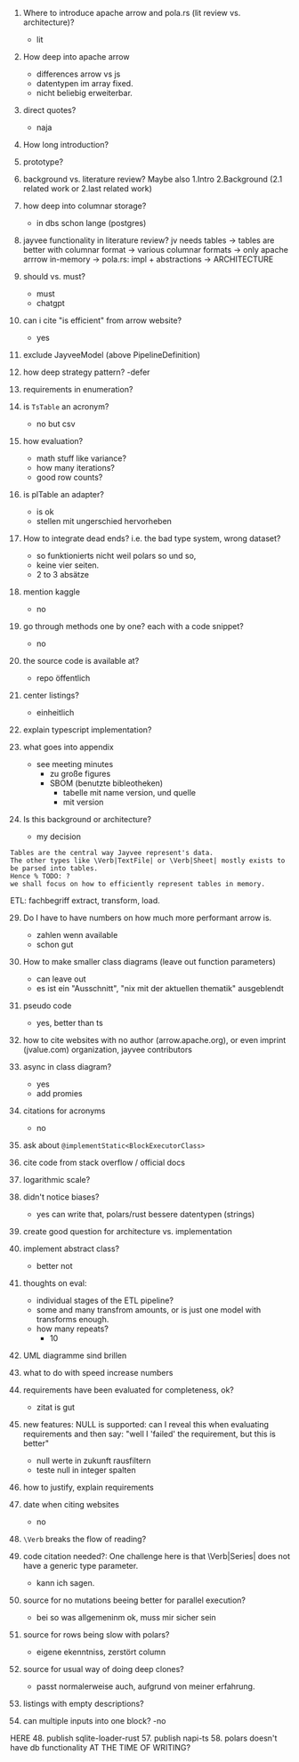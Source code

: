 1. Where to introduce apache arrow and pola.rs (lit review vs. architecture)?
    - lit
2. How deep into apache arrow
    - differences arrow vs js
    - datentypen im array fixed.
    - nicht beliebig erweiterbar.
3. direct quotes?
    - naja
4. How long introduction?
5. prototype?
5. background vs. literature review?
    Maybe also 1.Intro 2.Background (2.1 related work or 2.last related work)
6. how deep into columnar storage?
    - in dbs schon lange (postgres)
7. jayvee functionality in literature review?
    jv needs tables -> tables are better with columnar format -> various columnar formats -> only apache arrrow in-memory -> pola.rs: impl + abstractions -> ARCHITECTURE
14. should vs. must?
    - must
    - chatgpt
15. can i cite "is efficient" from arrow website?
    - yes
16. exclude JayveeModel (above PipelineDefinition)
17. how deep strategy pattern?
    -defer
18. requirements in enumeration?
19. is `TsTable` an acronym?
    - no but csv
20. how evaluation?
    - math stuff like variance?
    - how many iterations?
    - good row counts?
21. is plTable an adapter?
    - is ok
    - stellen mit ungerschied hervorheben
22. How to integrate dead ends? i.e. the bad type system, wrong dataset?
    - so funktionierts nicht weil polars so und so,
    - keine vier seiten.
    - 2 to 3 absätze
23. mention kaggle
    - no
24. go through methods one by one? each with a code snippet?
    - no
25. the source code is available at?
    - repo öffentlich
26. center listings?
    - einheitlich
27. explain typescript implementation?
28. what goes into appendix
    - see meeting minutes
        - zu große figures
        - SBOM (benutzte bibleotheken)
            - tabelle mit name version, und quelle
            - mit version

11. Is this background or architecture?
    - my decision
```lualatex
Tables are the central way Jayvee represent's data.
The other types like \Verb|TextFile| or \Verb|Sheet| mostly exists to be parsed into tables.
Hence % TODO: ?
we shall focus on how to efficiently represent tables in memory.
```



ETL: fachbegriff extract, transform, load.




29. Do I have to have numbers on how much more performant arrow is.
    - zahlen wenn available
    - schon gut


30. How to make smaller class diagrams (leave out function parameters)
    - can leave out
    - es ist ein "Ausschnitt", "nix mit der aktuellen thematik" ausgeblendt
32. pseudo code
    - yes, better than ts
33. how to cite websites with  no author (arrow.apache.org), or even imprint (jvalue.com)
     organization, jayvee contributors
34. async in class diagram?
    - yes
    - add promies
35. citations for acronyms
    - no
36. ask about `@implementStatic<BlockExecutorClass>`
37. cite code from stack overflow / official docs
38. logarithmic scale?
39. didn't notice biases?
    - yes can write that, polars/rust bessere datentypen (strings)
40. create good question for architecture vs. implementation
42. implement abstract class?
    - better not
41. thoughts on eval:
    - individual stages of the ETL pipeline?
    - some and many transfrom amounts, or is just one model with transforms enough.
    - how many repeats?
        - 10
42. UML diagramme sind brillen

44. what to do with speed increase numbers

45. requirements have been evaluated for completeness, ok?
    - zitat is gut
46. new features: NULL is supported: can I reveal this when evaluating requirements and then say: "well I 'failed' the requirement, but this is better"
    - null werte in zukunft rausfiltern
    - teste null in integer spalten
47. how to justify, explain requirements
49. date when citing websites
    - no
50. `\Verb` breaks the flow of reading?
51. code citation needed?: One challenge here is that \Verb|Series| does not have a generic type parameter.
    - kann ich sagen.
52. source for no mutations beeing better for parallel execution?
    - bei so was allgemeninm ok, muss mir sicher sein
53. source for rows being slow with polars?
    - eigene ekenntniss, zerstört column
54. source for usual way of doing deep clones?
    - passt normalerweise auch, aufgrund von meiner erfahrung.
55. listings with empty descriptions?
56. can multiple inputs into one block? -no

HERE
48. publish sqlite-loader-rust
57. publish napi-ts
58. polars doesn't have db functionality AT THE TIME OF WRITING?



